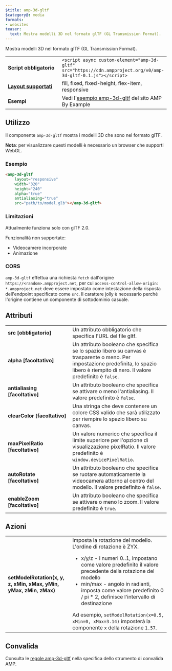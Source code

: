 ```yaml
---
$title: amp-3d-gltf
$category@: media
formats:
- websites
teaser:
  text: Mostra modelli 3D nel formato glTF (GL Transmission Format).
---
```


<!--
Copyright 2018 The AMP HTML Authors. All Rights Reserved.

Licensed under the Apache License, Version 2.0 (the "License");
you may not use this file except in compliance with the License.
You may obtain a copy of the License at

      http://www.apache.org/licenses/LICENSE-2.0

Unless required by applicable law or agreed to in writing, software
distributed under the License is distributed on an "AS-IS" BASIS,
WITHOUT WARRANTIES OR CONDITIONS OF ANY KIND, either express or implied.
See the License for the specific language governing permissions and
limitations under the License.
-->



Mostra modelli 3D nel formato glTF (GL Transmission Format).

<table>
  <tr>
    <td width="40%"><strong>Script obbligatorio</strong></td>
    <td><code>&lt;script async custom-element="amp-3d-gltf" src="https://cdn.ampproject.org/v0/amp-3d-gltf-0.1.js"&gt;&lt;/script&gt;</code></td>
  </tr>
  <tr>
    <td class="col-fourty"><strong><a href="../../../documentation/guides-and-tutorials/develop/style_and_layout/control_layout.md">Layout supportati</a></strong></td>
    <td>fill, fixed, fixed-height, flex-item, responsive</td>
  </tr>
  <tr>
    <td><strong>Esempi</strong></td>
    <td>Vedi l'<a href="https://ampbyexample.com/components/amp-3d-gltf/">esempio amp-3d-gltf</a> del sito AMP By Example</td>
  </tr>
</table>

## Utilizzo <a name="usage"></a>

Il componente `amp-3d-gltf` mostra i modelli 3D che sono nel formato glTF.

**Nota**: per visualizzare questi modelli è necessario un browser che supporti WebGL.

### Esempio <a name="example"></a>

```html
<amp-3d-gltf
    layout="responsive"
    width="320"
    height="240"
    alpha="true"
    antialiasing="true"
    src="path/to/model.glb"></amp-3d-gltf>
```

### Limitazioni <a name="limitations"></a>

Attualmente funziona solo con glTF 2.0.

Funzionalità non supportate:

- Videocamere incorporate
- Animazione

### CORS <a name="cors"></a>

`amp-3d-gltf` effettua una richiesta `fetch` dall'origine `https://<random>.ampproject.net`, per cui `access-control-allow-origin: *.ampproject.net` deve essere impostato come intestazione della risposta dell'endpoint specificato come `src`. Il carattere jolly è necessario perché l'origine contiene un componente di sottodominio casuale.

## Attributi <a name="attributes"></a>

<table>
  <tr>
    <td width="40%"><strong>src [obbligatorio]</strong></td>
    <td>Un attributo obbligatorio che specifica l'URL del file gltf.</td>
  </tr>
  <tr>
    <td width="40%"><strong>alpha [facoltativo]</strong></td>
    <td>Un attributo booleano che specifica se lo spazio libero su canvas è trasparente o meno. Per impostazione predefinita, lo spazio libero è riempito di nero.
        Il valore predefinito è <code>false</code>.</td>
    </tr>
    <tr>
      <td width="40%"><strong>antialiasing [facoltativo]</strong></td>
      <td>Un attributo booleano che specifica se attivare o meno l'antialiasing. Il valore predefinito è <code>false</code>.</td>
    </tr>
    <tr>
      <td width="40%"><strong>clearColor [facoltativo]</strong></td>
      <td>Una stringa che deve contenere un colore CSS valido che sarà utilizzato per riempire lo spazio libero su canvas.</td>
    </tr>
    <tr>
      <td width="40%"><strong>maxPixelRatio [facoltativo]</strong></td>
      <td>Un valore numerico che specifica il limite superiore per l'opzione di visualizzazione pixelRatio. Il valore predefinito è <code>window.devicePixelRatio</code>.</td>
    </tr>
    <tr>
      <td width="40%"><strong>autoRotate [facoltativo]</strong></td>
      <td>Un attributo booleano che specifica se ruotare automaticamente la videocamera attorno al centro del modello. Il valore predefinito è <code>false</code>.</td>
    </tr>
    <tr>
      <td width="40%"><strong>enableZoom [facoltativo]</strong></td>
      <td>Un attributo booleano che specifica se attivare o meno lo zoom. Il valore predefinito è <code>true</code>.</td>
    </tr>
  </table>

## Azioni <a name="actions"></a>

<table>
  <tr>
    <td width="40%"><strong>setModelRotation(x, y, z, xMin, xMax, yMin, yMax, zMin, zMax)</strong></td>
    <td>Imposta la rotazione del modello. L'ordine di rotazione è ZYX.
      <ul>
        <li>x/y/z - i numeri 0..1, impostano come valore predefinito il valore precedente della rotazione del modello</li>
        <li>min/max - angolo in radianti, imposta come valore predefinito 0 / pi * 2, definisce l'intervallo di destinazione</li>
      </ul>
      Ad esempio, <code>setModelRotation(x=0.5, xMin=0, xMax=3.14)</code> imposterà la componente <code>x</code> della rotazione <code>1.57</code>.</td>
    </tr>
  </table>

## Convalida <a name="validation"></a>

Consulta le [regole amp-3d-gltf](https://github.com/ampproject/amphtml/blob/master/extensions/amp-3d-gltf/validator-amp-3d-gltf.protoascii) nella specifica dello strumento di convalida AMP.
